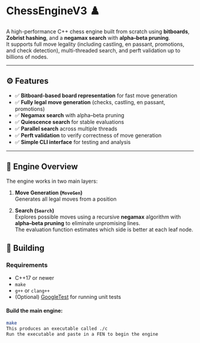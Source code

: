 # ChessEngineV3 ♟️

A high-performance C++ chess engine built from scratch using **bitboards**, **Zobrist hashing**, and a **negamax search** with **alpha–beta pruning**.  
It supports full move legality (including castling, en passant, promotions, and check detection), multi-threaded search, and perft validation up to billions of nodes.

---

## ⚙️ Features

- ✅ **Bitboard-based board representation** for fast move generation  
- ✅ **Fully legal move generation** (checks, castling, en passant, promotions)  
- ✅ **Negamax search** with alpha–beta pruning  
- ✅ **Quiescence search** for stable evaluations  
- ✅ **Parallel search** across multiple threads  
- ✅ **Perft validation** to verify correctness of move generation  
- ✅ **Simple CLI interface** for testing and analysis

---

## 🧠 Engine Overview

The engine works in two main layers:

1. **Move Generation (`MoveGen`)**  
   Generates all legal moves from a position

2. **Search (`Search`)**  
   Explores possible moves using a recursive **negamax** algorithm with **alpha–beta pruning** to eliminate unpromising lines.  
   The evaluation function estimates which side is better at each leaf node.

## 🧰 Building

### Requirements
- C++17 or newer  
- `make`  
- `g++` or `clang++`  
- (Optional) [GoogleTest](https://github.com/google/googletest) for running unit tests  


#### Build the main engine:
```bash
make
This produces an executable called ./c
Run the executable and paste in a FEN to begin the engine